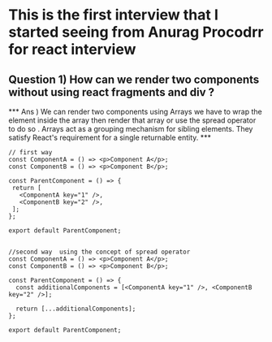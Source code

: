 # This is the first interview that I started seeing from Anurag Procodrr for react interview 

## Question 1) How can we render two components without using react fragments and div ?

 *** Ans ) We can render two components using Arrays we have to wrap the element inside the array then render that array or use the spread operator to do so . Arrays act as a grouping mechanism for sibling elements.
They satisfy React's requirement for a single returnable entity.  ***

 ```
// first way 
const ComponentA = () => <p>Component A</p>;
const ComponentB = () => <p>Component B</p>;

const ParentComponent = () => {
  return [
    <ComponentA key="1" />,
    <ComponentB key="2" />,
  ];
};

export default ParentComponent;

 ```
```

//second way  using the concept of spread operator
const ComponentA = () => <p>Component A</p>;
const ComponentB = () => <p>Component B</p>;

const ParentComponent = () => {
  const additionalComponents = [<ComponentA key="1" />, <ComponentB key="2" />];

  return [...additionalComponents];
};

export default ParentComponent;

```
